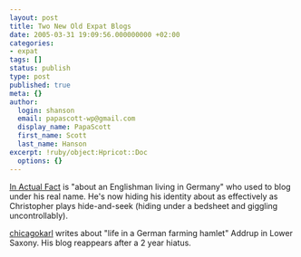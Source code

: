 ```yaml
---
layout: post
title: Two New Old Expat Blogs
date: 2005-03-31 19:09:56.000000000 +02:00
categories:
- expat
tags: []
status: publish
type: post
published: true
meta: {}
author:
  login: shanson
  email: papascott-wp@gmail.com
  display_name: PapaScott
  first_name: Scott
  last_name: Hanson
excerpt: !ruby/object:Hpricot::Doc
  options: {}
---
```

<p><a href="http://www.inactualfact.com/" title="In Actual Fact">In Actual Fact</a> is "about an Englishman living in Germany" who used to blog under his real name. He's now hiding his identity about as effectively as Christopher plays hide-and-seek (hiding under a bedsheet and giggling uncontrollably).</p>
<p><a href="http://www.chicagokarl.de/" title="chicagokarl">chicagokarl</a> writes about "life in a German farming hamlet" Addrup in Lower Saxony. His blog reappears after a 2 year hiatus.</p>
